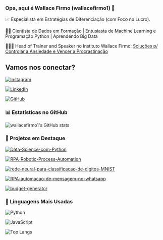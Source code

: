 ### Opa, aqui é Wallace Firmo (wallacefirmo1) 👋

📈 Especialista em Estratégias de Diferenciação (com Foco no Lucro).

👨‍💻 Cientista de Dados em Formação | Entusiasta de Machine Learning e Programação Python | Aprendendo Big Data

👨🏽‍⚕️ Head of Trainer and Speaker no Instituto Wallace Firmo: [Soluções p/ Controlar a Ansiedade e Vencer a Procrastinação](taplink.cc/wallacefirmo1)

## Vamos nos conectar?
[![Instagram](https://img.shields.io/badge/instagrams-000?style=for-the-badge&logo=instagram&logoColor=0E76A8)](https://www.instagram.com/wallacefirmo1/)

[![LinkedIn](https://img.shields.io/badge/LinkedIn-000?style=for-the-badge&logo=linkedin&logoColor=0E76A8)](https://www.linkedin.com/in/wallace-firmo-oficial//)

[![GitHub](https://img.shields.io/badge/GitHub-000?style=for-the-badge&logo=github)](https://github.com/wallacefirmo1/)


### 📊 Estatísticas no GitHub

![wallacefirmo1's GitHub stats](https://github-readme-stats.vercel.app/api?username=wallacefirmo1&show_icons=true&theme=dracula)

### 📌 Projetos em Destaque

[![Data-Science-com-Python](https://github-readme-stats.vercel.app/api/pin/?username=wallacefirmo1&repo=Data-Science-com-Python)](https://github.com/wallacefirmo1/Data-Science-com-Python)

[![RPA-Robotic-Process-Automation](https://github-readme-stats.vercel.app/api/pin/?username=wallacefirmo1&repo=RPA-Robotic-Process-Automation)](https://github.com/wallacefirmo1/RPA-Robotic-Process-Automation)

[![rede-neural-para-classificacao-de-digitos-MNIST](https://github-readme-stats.vercel.app/api/pin/?username=wallacefirmo1&repo=rede-neural-para-classificacao-de-digitos-MNIST)](https://github.com/wallacefirmo1/rede-neural-para-classificacao-de-digitos-MNIST)

[![RPA-automacao-de-mensagem-no-whatsapp](https://github-readme-stats.vercel.app/api/pin/?username=wallacefirmo1&repo=RPA-automacao-de-mensagem-no-whatsapp)](https://github.com/wallacefirmo1/RPA-automacao-de-mensagem-no-whatsapp)

[![budget-generator](https://github-readme-stats.vercel.app/api/pin/?username=wallacefirmo1&repo=budget-generator)](https://github.com/wallacefirmo1/budget-generator)

### 🚀 Linguagens Mais Usadas

![Python](https://img.shields.io/badge/Python-000?style=for-the-badge&logo=python)

![JavaScript](https://img.shields.io/badge/JavaScript-000?style=for-the-badge&logo=javascript)

![Top Langs](https://github-readme-stats.vercel.app/api/top-langs/?username=wallacefirmo1&layout=compact)
